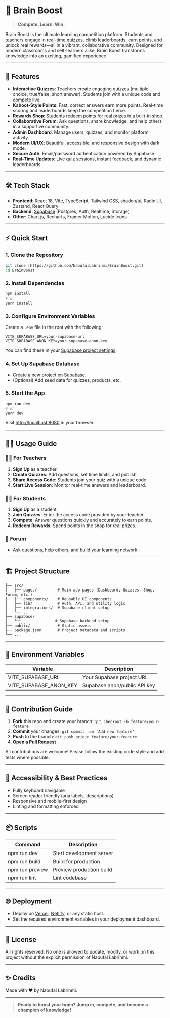 # 🧠 Brain Boost

> **Compete. Learn. Win.**

Brain Boost is the ultimate learning competition platform. Students and teachers engage in real-time quizzes, climb leaderboards, earn points, and unlock real rewards—all in a vibrant, collaborative community. Designed for modern classrooms and self-learners alike, Brain Boost transforms knowledge into an exciting, gamified experience.

---

## 🚀 Features

- **Interactive Quizzes**: Teachers create engaging quizzes (multiple-choice, true/false, short answer). Students join with a unique code and compete live.
- **Kahoot-Style Points**: Fast, correct answers earn more points. Real-time scoring and leaderboards keep the competition fierce.
- **Rewards Shop**: Students redeem points for real prizes in a built-in shop.
- **Collaborative Forum**: Ask questions, share knowledge, and help others in a supportive community.
- **Admin Dashboard**: Manage users, quizzes, and monitor platform activity.
- **Modern UI/UX**: Beautiful, accessible, and responsive design with dark mode.
- **Secure Auth**: Email/password authentication powered by Supabase.
- **Real-Time Updates**: Live quiz sessions, instant feedback, and dynamic leaderboards.

---

## 🛠️ Tech Stack

- **Frontend**: React 18, Vite, TypeScript, Tailwind CSS, shadcn/ui, Radix UI, Zustand, React Query
- **Backend**: [Supabase](https://supabase.com/) (Postgres, Auth, Realtime, Storage)
- **Other**: Chart.js, Recharts, Framer Motion, Lucide Icons

---

## ⚡ Quick Start

### 1. **Clone the Repository**
```bash
git clone (https://github.com/NaoufalLabrihmi/BrainBoost.git)
cd BrainBoost
```

### 2. **Install Dependencies**
```bash
npm install
# or
yarn install
```

### 3. **Configure Environment Variables**
Create a `.env` file in the root with the following:
```env
VITE_SUPABASE_URL=your-supabase-url
VITE_SUPABASE_ANON_KEY=your-supabase-anon-key
```
You can find these in your [Supabase project settings](https://app.supabase.com/).

### 4. **Set Up Supabase Database**
- Create a new project on [Supabase](https://app.supabase.com/).
- (Optional) Add seed data for quizzes, products, etc.

### 5. **Start the App**
```bash
npm run dev
# or
yarn dev
```
Visit [http://localhost:8080](http://localhost:8080) in your browser.

---

## 🧑‍💻 Usage Guide

### 👩‍🏫 **For Teachers**
1. **Sign Up** as a teacher.
2. **Create Quizzes**: Add questions, set time limits, and publish.
3. **Share Access Code**: Students join your quiz with a unique code.
4. **Start Live Session**: Monitor real-time answers and leaderboard.

### 👨‍🎓 **For Students**
1. **Sign Up** as a student.
2. **Join Quizzes**: Enter the access code provided by your teacher.
3. **Compete**: Answer questions quickly and accurately to earn points.
4. **Redeem Rewards**: Spend points in the shop for real prizes.

### 💬 **Forum**
- Ask questions, help others, and build your learning network.

---

## 🏗️ Project Structure

```
├── src/
│   ├── pages/         # Main app pages (Dashboard, Quizzes, Shop, Forum, etc.)
│   ├── components/    # Reusable UI components
│   ├── lib/           # Auth, API, and utility logic
│   ├── integrations/  # Supabase client setup
│   └── ...
├── supabase/
│   └──               # Supabase backend setup
├── public/            # Static assets
├── package.json       # Project metadata and scripts
└── ...
```

---

## 🧩 Environment Variables

| Variable                | Description                  |
|------------------------ |-----------------------------|
| VITE_SUPABASE_URL       | Your Supabase project URL    |
| VITE_SUPABASE_ANON_KEY  | Supabase anon/public API key |

---

## 📝 Contribution Guide

1. **Fork** this repo and create your branch: `git checkout -b feature/your-feature`
2. **Commit** your changes: `git commit -am 'Add new feature'`
3. **Push** to the branch: `git push origin feature/your-feature`
4. **Open a Pull Request**

All contributions are welcome! Please follow the existing code style and add tests where possible.

---

## 🦾 Accessibility & Best Practices
- Fully keyboard navigable
- Screen reader friendly (aria labels, descriptions)
- Responsive and mobile-first design
- Linting and formatting enforced

---

## 📦 Scripts

| Command        | Description                |
|----------------|---------------------------|
| npm run dev    | Start development server   |
| npm run build  | Build for production      |
| npm run preview| Preview production build   |
| npm run lint   | Lint codebase             |

---

## 🌐 Deployment
- Deploy on [Vercel](https://vercel.com/), [Netlify](https://netlify.com/), or any static host.
- Set the required environment variables in your deployment dashboard.

---

## 📄 License

All rights reserved. No one is allowed to update, modify, or work on this project without the explicit permission of Naoufal Labrihmi.

---

## ✨ Credits

Made with ❤️ by Naoufal Labrihmi.

---

> **Ready to boost your brain? Jump in, compete, and become a champion of knowledge!**
